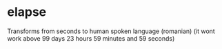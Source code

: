 # elapse
Transforms from seconds to human spoken language (romanian)
(it wont work above 99 days 23 hours 59 minutes and 59 seconds)
